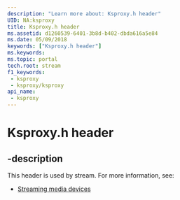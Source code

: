 ```yaml
---
description: "Learn more about: Ksproxy.h header"
UID: NA:ksproxy
title: Ksproxy.h header
ms.assetid: d1260539-6401-3b8d-b402-dbda616a5e84
ms.date: 05/09/2018
keywords: ["Ksproxy.h header"]
ms.keywords: 
ms.topic: portal
tech.root: stream
f1_keywords:
 - ksproxy
 - ksproxy/ksproxy
api_name:
 - ksproxy
---
```


# Ksproxy.h header


## -description

This header is used by stream. For more information, see:

- [Streaming media devices](../_stream/index.md)

